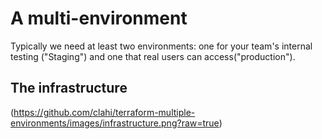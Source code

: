 # A multi-environment
Typically we need at least two environments: one for your team's internal testing ("Staging") and one that real users can access("production").

## The infrastructure
(https://github.com/clahi/terraform-multiple-environments/images/infrastructure.png?raw=true)